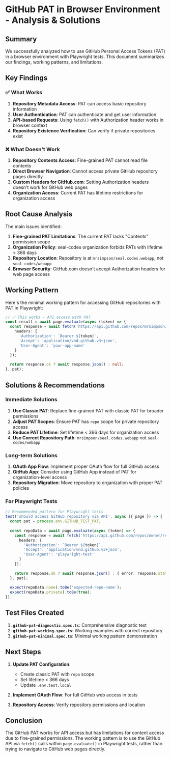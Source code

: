 # GitHub PAT in Browser Environment - Analysis & Solutions

## Summary

We successfully analyzed how to use GitHub Personal Access Tokens (PAT) in a browser environment with Playwright tests. This document summarizes our findings, working patterns, and limitations.

## Key Findings

### ✅ What Works

1. **Repository Metadata Access**: PAT can access basic repository information
2. **User Authentication**: PAT can authenticate and get user information
3. **API-based Requests**: Using `fetch()` with Authorization header works in browser context
4. **Repository Existence Verification**: Can verify if private repositories exist

### ❌ What Doesn't Work

1. **Repository Contents Access**: Fine-grained PAT cannot read file contents
2. **Direct Browser Navigation**: Cannot access private GitHub repository pages directly
3. **Custom Headers for GitHub.com**: Setting Authorization headers doesn't work for GitHub web pages
4. **Organization Access**: Current PAT has lifetime restrictions for organization access

## Root Cause Analysis

The main issues identified:

1. **Fine-grained PAT Limitations**: The current PAT lacks "Contents" permission scope
2. **Organization Policy**: seal-codes organization forbids PATs with lifetime > 366 days
3. **Repository Location**: Repository is at `mrsimpson/seal.codes.webapp`, not `seal-codes/webapp`
4. **Browser Security**: GitHub.com doesn't accept Authorization headers for web page access

## Working Pattern

Here's the minimal working pattern for accessing GitHub repositories with PAT in Playwright:

```typescript
// ✅ This works - API access with PAT
const result = await page.evaluate(async (token) => {
  const response = await fetch('https://api.github.com/repos/mrsimpson/seal.codes.webapp', {
    headers: {
      'Authorization': `Bearer ${token}`,
      'Accept': 'application/vnd.github.v3+json',
      'User-Agent': 'your-app-name'
    }
  });
  
  return response.ok ? await response.json() : null;
}, pat);
```

## Solutions & Recommendations

### Immediate Solutions

1. **Use Classic PAT**: Replace fine-grained PAT with classic PAT for broader permissions
2. **Adjust PAT Scopes**: Ensure PAT has `repo` scope for private repository access
3. **Reduce PAT Lifetime**: Set lifetime < 366 days for organization access
4. **Use Correct Repository Path**: `mrsimpson/seal.codes.webapp` not `seal-codes/webapp`

### Long-term Solutions

1. **OAuth App Flow**: Implement proper OAuth flow for full GitHub access
2. **GitHub App**: Consider using GitHub App instead of PAT for organization-level access
3. **Repository Migration**: Move repository to organization with proper PAT policies

### For Playwright Tests

```typescript
// Recommended pattern for Playwright tests
test('should access GitHub repository via API', async ({ page }) => {
  const pat = process.env.GITHUB_TEST_PAT;
  
  const repoData = await page.evaluate(async (token) => {
    const response = await fetch('https://api.github.com/repos/owner/repo', {
      headers: {
        'Authorization': `Bearer ${token}`,
        'Accept': 'application/vnd.github.v3+json',
        'User-Agent': 'playwright-test'
      }
    });
    
    return response.ok ? await response.json() : { error: response.status };
  }, pat);
  
  expect(repoData.name).toBe('expected-repo-name');
  expect(repoData.private).toBe(true);
});
```

## Test Files Created

1. **`github-pat-diagnostic.spec.ts`**: Comprehensive diagnostic test
2. **`github-pat-working.spec.ts`**: Working examples with correct repository
3. **`github-pat-minimal.spec.ts`**: Minimal working pattern demonstration

## Next Steps

1. **Update PAT Configuration**: 
   - Create classic PAT with `repo` scope
   - Set lifetime < 366 days
   - Update `.env.test.local`

2. **Implement OAuth Flow**: For full GitHub web access in tests

3. **Repository Access**: Verify repository permissions and location

## Conclusion

The GitHub PAT works for API access but has limitations for content access due to fine-grained permissions. The working pattern is to use the GitHub API via `fetch()` calls within `page.evaluate()` in Playwright tests, rather than trying to navigate to GitHub web pages directly.
